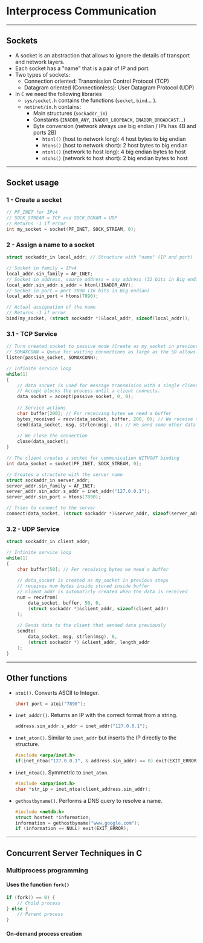 # Interprocess Communication
---
## Sockets
- A socket is an abstraction that allows to ignore the details of transport and network layers.
- Each socket has a "name" that is a pair of IP and port.
- Two types of sockets:
	- Connection oriented: Transmission Control Protocol (TCP)
	- Datagram oriented (Connectionless): User Datagram Protocol (UDP)
- In `C` we need the following libraries
	- `sys/socket.h` contains the functions  (`socket`, `bind`... ).
	- `netinet/in.h` contains:
		- Main structures (`sockaddr_in`)
		- Constants (`INADDR_ANY`, `INADDR_LOOPBACK`, `INADDR_BROADCAST`...)
		- Byte conversion (network always use big endian / IPs has 4B and ports 2B)
			- `htonl()` (host to network long): 4 host bytes to big endian
			- `htons()` (host to network short): 2 host bytes to big endian
			- `ntohl()` (network to host long): 4 big endian bytes to host
			- `ntohs()` (network to host short): 2 big endian bytes to host
---
## Socket usage
### 1 - Create a socket
```C
// PF_INET for IPv4
// SOCK_STREAM = TCP and SOCK_DGRAM = UDP 
// Returns -1 if error
int my_socket = socket(PF_INET, SOCK_STREAM, 0);
```
### 2 - Assign a name to a socket
```C
struct sockaddr_in local_addr; // Structure with "name" (IP and port)

// Socket in family = IPv4
local_addr.sin_family = AF_INET;
// Socket in address, source address = any address (32 bits in Big endian)
local_addr.sin_addr.s_addr = htonl(INADDR_ANY);
// Socket in port = port 7890 (16 bits in Big endian)
local_addr.sin_port = htons(7890);

// Actual assignation of the name
// Returns -1 if error
bind(my_socket, (struct sockaddr *)&local_addr, sizeof(local_addr));
```
### 3.1 - TCP Service
```C
// Turn created socket to passive mode (Create as my_socket in previous steps)
// SOMAXCONN = Queue for waiting connections as large as the SO allows.
listen(passive_socket, SOMAXCONN);

// Infinite service loop
while(1)
{
	// data_socket is used for message transmision with a single client.
	// Accept blocks the process until a client connects.
	data_socket = accept(passive_socket, 0, 0);
	
	// Service actions
	char buffer[200]; // For receiving bytes we need a buffer
	bytes_received = recv(data_socket, buffer, 200, 0);	// We receive the data
	send(data_socket, msg, strlen(msg), 0);	// We send some other data
	
	// We close the connection
	close(data_socket);
}
```

```C
// The client creates a socket for communication WITHOUT binding
int data_socket = socket(PF_INET, SOCK_STREAM, 0);

// Creates a structure with the server name
struct sockaddr_in server_addr;
server_addr.sin_family = AF_INET;
server_addr.sin_addr.s_addr = inet_addr("127.0.0.1");
server_addr.sin_port = htons(7890);

// Tries to connect to the server
connect(data_socket, (struct sockaddr *)&server_addr, sizeof(server_addr));
```
### 3.2 - UDP Service
```C
struct sockaddr_in client_addr;

// Infinite service loop
while(1)
{
	char buffer[50]; // For receiving bytes we need a buffer
	
	// data_socket is created as my_socket in previous steps
	// receives num bytes inside stored inside buffer
	// client_addr is automaticly created when the data is received
	num = recvfrom(
		data_socket, buffer, 50, 0,
		(struct sockaddr *)&client_addr, sizeof(client_addr)
	);
	
	// Sends data to the client that sended data previously
	sendto(
		data_socket, msg, strlen(msg), 0,
		(struct sockaddr *) &client_addr, length_addr
	);
}
```
---
## Other functions
- `atoi()`. Converts ASCII to Integer.
	```C
	short port = atoi("7890");
	```
- `inet_adddr()`. Returns an IP with the correct format from a string.
	```C
	address.sin_addr.s_addr = inet_addr("127.0.0.1");
	```
- `inet_aton()`. Similar to `inet_addr` but inserts the IP directly to the structure.
	```C
	#include <arpa/inet.h>
	if(inet_ntoa("127.0.0.1", & address.sin_addr) == 0) exit(EXIT_ERROR);
	```
- `inet_ntoa()`.  Symmetric to `inet_aton`.
	```C
	#include <arpa/inet.h>
	char *str_ip = inet_ntoa(client_address.sin_addr);
	```
- `gethostbyname()`. Performs a DNS query to resolve a name.
	```C
	#include <netdb.h>
	struct hostent *information;
	information = gethostbyname("www.google.com");
	if (information == NULL) exit(EXIT_ERROR);
	```
---
## Concurrent Server Techniques in C
### Multiprocess programming
#### Uses the function `fork()`
```C
if (fork() == 0) {
	// Child process
} else {
	// Parent process
}
```
#### On-demand process creation
```C

```
